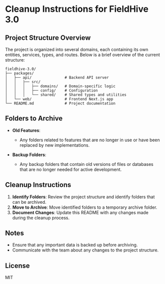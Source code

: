 # Cleanup Instructions for FieldHive 3.0

## Project Structure Overview

The project is organized into several domains, each containing its own entities, services, types, and routes. Below is a brief overview of the current structure:

```
fieldhive-3.0/
├── packages/
│   ├── api/               # Backend API server
│   │   ├── src/
│   │   │   ├── domains/   # Domain-specific logic
│   │   │   ├── config/    # Configuration
│   │   │   └── shared/    # Shared types and utilities
│   └── web/               # Frontend Next.js app
└── README.md              # Project documentation
```

## Folders to Archive

- **Old Features**: 
  - Any folders related to features that are no longer in use or have been replaced by new implementations.
  
- **Backup Folders**: 
  - Any backup folders that contain old versions of files or databases that are no longer needed for active development.

## Cleanup Instructions

1. **Identify Folders**: Review the project structure and identify folders that can be archived.
2. **Move to Archive**: Move identified folders to a temporary archive folder.
3. **Document Changes**: Update this README with any changes made during the cleanup process.

## Notes

- Ensure that any important data is backed up before archiving.
- Communicate with the team about any changes to the project structure.

## License

MIT
